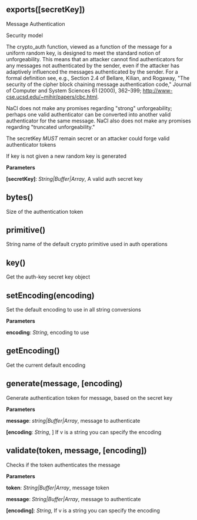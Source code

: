 exports(\[secretKey\])
----------------------
Message Authentication

Security model

The crypto_auth function, viewed as a function of the message for a uniform
random key, is designed to meet the standard notion of unforgeability. This
means that an attacker cannot find authenticators for any messages not
authenticated by the sender, even if the attacker has adaptively influenced
the messages authenticated by the sender. For a formal definition see,
e.g., Section 2.4 of Bellare, Kilian, and Rogaway, "The security of the
cipher block chaining message authentication code," Journal of Computer and
System Sciences 61 (2000), 362–399;
http://www-cse.ucsd.edu/~mihir/papers/cbc.html.

NaCl does not make any promises regarding "strong" unforgeability; perhaps
one valid authenticator can be converted into another valid authenticator
for the same message.
NaCl also does not make any promises regarding "truncated unforgeability."

The secretKey *MUST* remain secret or an attacker could forge valid
authenticator tokens

If key is not given a new random key is generated



**Parameters**

**[secretKey]**:  *String|Buffer|Array*,  A valid auth secret key

bytes()
-------
Size of the authentication token

primitive()
-----------
String name of the default crypto primitive used in auth operations

key()
-----
Get the auth-key secret key object


setEncoding(encoding)
---------------------
Set the default encoding to use in all string conversions


**Parameters**

**encoding**:  *String*,  encoding to use

getEncoding()
-------------
Get the current default encoding


generate(message, \[encoding)
-----------------------------
Generate authentication token for message, based on the secret key



**Parameters**

**message**:  *string|Buffer|Array*,  message to authenticate

**[encoding**:  *String*,  ]  If v is a string you can specify the encoding

validate(token, message, \[encoding\])
--------------------------------------
Checks if the token authenticates the message



**Parameters**

**token**:  *String|Buffer|Array*,  message token

**message**:  *String|Buffer|Array*,  message to authenticate

**[encoding]**:  *String*,  If v is a string you can specify the encoding


